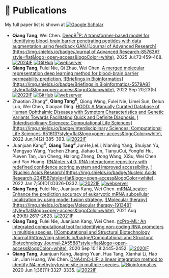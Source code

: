 
# 📝 Publications 
My full paper list is shown at [![Google Scholar](https://img.shields.io/badge/Google%20Scholar-4285F4?style=flat&logo=google%20scholar&logoColor=white)](https://scholar.google.com/citations?user=rJS8k7cAAAAJ)
-  **Qiang Tang**, Wei Chen. [DeepB<sup>3</sup>P: A transformer-based model for identifying blood-brain barrier penetrating peptides with data augmentation using feedback GAN.](https://pmc.ncbi.nlm.nih.gov/articles/PMC12225947/)[![Journal of Advanced Research](https://img.shields.io/badge/Journal of Advanced Research-85763A?style=flat&logo=open-access&logoColor=white)](https://www.sciencedirect.com/journal/journal-of-advanced-research/vol/75/suppl/C), 2025 Jul:73:459-468. [![2024IF](https://img.shields.io/badge/2024%20IF-13-blue)](https://www.ablesci.com/journal/detail?id=D4g1Z5) [![GitHub](https://img.shields.io/badge/GitHub-181717?style=flat&logo=github&logoColor=white)](https://github.com/TangQiang0701/deepB3P) [![webserver](https://img.shields.io/badge/webserver-8A2BE2)](https://cbcb.cdutcm.edu.cn/deepb3p/)
-  **Qiang Tang**, Fulei Nie, Qi Zhao, Wei Chen. [A merged molecular representation deep learning method for blood-brain barrier permeability prediction.](https://academic.oup.com/bib/article/23/5/bbac357/6674486?login=false) [![Briefings in Bioinformatics](https://img.shields.io/badge/Briefings in Bioinformatics-5579A8?style=flat&logo=open-access&logoColor=white)](https://academic.oup.com/bib/), 2022 Sep 20;23(5). [![2022IF](https://img.shields.io/badge/2022%20IF-13.99-blue)](https://www.ablesci.com/journal/detail?id=9peJP5) [![GitHub](https://img.shields.io/badge/GitHub-%23121011.svg?logo=github&logoColor=white)](https://github.com/TangQiang0701/Deep-B3) [![webserver](https://img.shields.io/badge/webserver-8A2BE2)](https://cbcb.cdutcm.edu.cn/deepb3/)
-  Zhaotian Zhang<sup>#</sup>, **Qiang Tang<sup>#</sup>**, Qiong Wang, Fulei Nie, Limei Sun, Delun Luo, Wei Chen, Xiaoyan Ding. [HODD: A Manually Curated Database of Human Ophthalmic Diseases with Symptom Characteristics and Genetic Variants Towards Facilitating Quick and Definite Diagnosis.](https://link.springer.com/article/10.1007/s12539-021-00494-9) [![Interdisciplinary Sciences: Computational Life Sciences](https://img.shields.io/badge/Interdisciplinary Sciences: Computational Life Sciences-651613?style=flat&logo=open-access&logoColor=white)](https://link.springer.com/journal/12539), 2022 Jun;14(2):385-393. [![2022IF](https://img.shields.io/badge/2022%20IF-3.49-blue)](https://www.ablesci.com/journal/detail?id=5dZqQr)
-  Juanjuan Kang<sup>#</sup>, **Qiang Tang<sup>#</sup>**,JunHe,LeLi, Nianling Yang, Shuiyan Yu, Mengyao Wang, Yuchen Zhang, Jiahao Lin, TianyuCui, Yongfei Hu, Puwen Tan, Jun Cheng, Hailong Zheng, Dong Wang, XiSu, Wei Chen and Yan Huang. [RNAInter v4.0: RNA interactome repository with redefined confidence scoring system and improved accessibility.](https://pmc.ncbi.nlm.nih.gov/articles/PMC8728132/) [![Nucleic Acids Research](https://img.shields.io/badge/Nucleic Acids Research-23415B?style=flat&logo=open-access&logoColor=white)](https://academic.oup.com/nar/), 2022 Jan 7;50(D1):D326-D332. [![2022IF](https://img.shields.io/badge/2022%20IF-19.16-blue)](https://www.ablesci.com/journal/detail?id=5NG1MD) [![webserver](https://img.shields.io/badge/webserver-8A2BE2)](http://rnainter.org/)
-  **Qiang Tang**, Fulei Nie, Juanjuan Kang, Wei Chen. [mRNALocater: Enhance the prediction accuracy of eukaryotic mRNA subcellular localization by using model fusion strategy.](https://pmc.ncbi.nlm.nih.gov/articles/PMC8353198/) [![Molecular therapy](https://img.shields.io/badge/Molecular therapy-191348?style=flat&logo=open-access&logoColor=white)](https://www.sciencedirect.com/journal/molecular-therapy), 2021 Aug 4;29(8):2617-2623. [![2021IF](https://img.shields.io/badge/2021%20IF-11.454-blue)](https://www.ablesci.com/journal/detail?id=5EA1l5)
-  **Qiang Tang**, Fulei Nie, Juanjuan Kang, Wei Chen. [ncPro-ML: An integrated computational tool for identifying non-coding RNA promoters in multiple species.](https://pmc.ncbi.nlm.nih.gov/articles/PMC7509369/) [![Computational and Structural Biotechnology Journal](https://img.shields.io/badge/Computational and Structural Biotechnology Journal-2A5588?style=flat&logo=open-access&logoColor=white)](https://www.sciencedirect.com/journal/computational-and-structural-biotechnology-journal), 2020 Sep 10:18:2445-2452. [![2020IF](https://img.shields.io/badge/2020%20IF-6.018-blue)](https://www.ablesci.com/journal/detail?id=r08oKr)
-  **Qiang Tang**, Juanjuan Kang, Jiaqing Yuan, Hua Tang, Xianhai Li, Hao Lin, Jian Huang, Wei Chen. [DNA4mC-LIP: a linear integration method to identify N4-methylcytosine site in multiple species.](https://academic.oup.com/bioinformatics/article/36/11/3327/5766114?login=false) [![Bioinformatics](https://img.shields.io/badge/Bioinformatics-437BA0?style=flat&logo=open-access&logoColor=white)](https://academic.oup.com/bioinformatics), 2020 Jun 1;36(11):3327-3335. [![2022IF](https://img.shields.io/badge/2022%20IF-5.61-blue)](https://www.ablesci.com/journal/detail?id=0pWXx5)
